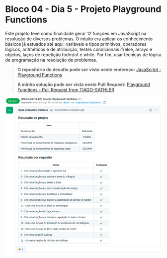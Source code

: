 # Bloco 04 - Dia 5 - Projeto Playground Functions

Este projeto teve como finalidade gerar 12 funções em JavaScript na resolução de diversos problemas. O intuito era aplicar os conhecimento básicos já estuados até aqui: variáveis e tipos primitivos, operadores lógicos, aritméticos e de atribuição, testes condicionais if/else, arrays e objetos, laços de repetição for/in/of e while. Por fim, usar técnicas de lógica de programação na resolução de problemas.

> **O repositório do desafio pode ser visto neste endereço:**
> [JavaScript - Playground Functions](https://github.com/tryber/sd-014-a-project-playground-functions)

> **A minha solução pode ser vista neste Pull Request:**
> [Playground Functions - Pull Request from TIAGO-SATHLER](https://github.com/tryber/sd-014-a-project-playground-functions/pull/13)

![](fundamentos/bloco-04-introdução-à-javascript-e-lógica-de-programação/dia-5-projeto-playground-functions/Resultados.png)
